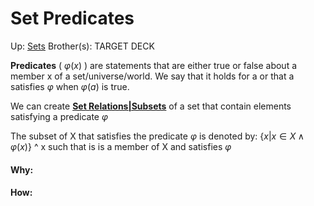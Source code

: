 # Set Predicates

Up: [Sets](sets)
Brother(s):
TARGET DECK

**Predicates** ( $φ(x)$ ) are statements that are either true or false about a member x of a set/universe/world. We say that it holds for a or that a satisfies $φ$ when $φ(a)$ is true.

We can create **[Set Relations|Subsets](set_relations|subsets)** of a set that contain elements satisfying a predicate $φ$

The subset of X that satisfies the predicate $φ$ is denoted by:
	$\{ x | x ∈ X \land φ(x) \}$
	^ x such that is is a member of X and satisfies $φ$
































#### Why:
#### How:









